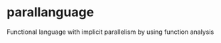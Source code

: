 parallanguage
=============

Functional language with implicit parallelism by using function analysis
